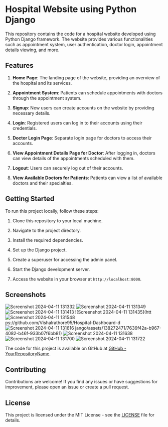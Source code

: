 # Hospital Website using Python Django

This repository contains the code for a hospital website developed using Python Django framework. The website provides various functionalities such as appointment system, user authentication, doctor login, appointment details viewing, and more.

## Features

1. **Home Page**: The landing page of the website, providing an overview of the hospital and its services.

2. **Appointment System**: Patients can schedule appointments with doctors through the appointment system.

3. **Signup**: New users can create accounts on the website by providing necessary details.

4. **Login**: Registered users can log in to their accounts using their credentials.

5. **Doctor Login Page**: Separate login page for doctors to access their accounts.

6. **View Appointment Details Page for Doctor**: After logging in, doctors can view details of the appointments scheduled with them.

7. **Logout**: Users can securely log out of their accounts.

8. **View Available Doctors for Patients**: Patients can view a list of available doctors and their specialties.

## Getting Started

To run this project locally, follow these steps:

1. Clone this repository to your local machine.

  
2. Navigate to the project directory.
  
3. Install the required dependencies.
4. Set up the Django project.
   
5. Create a superuser for accessing the admin panel.

6. Start the Django development server.


7. Access the website in your browser at `http://localhost:8000`.

## Screenshots

![Screenshot 2024-04-11 131332](https://github.com/Vishalrathore95/Hospital-Dashboard-django/assets/138272471/c9f5b0f2-a8c9-44d0-8cea-4cfaca574400)
![Screenshot 2024-04-11 131349](https://github.com/Vishalrathore95/Hospital-Dashboard-django/assets/138272471/ad77bda0-b644-4e1f-a190-f6f1a9ddcbfe)
![Screenshot 2024-04-11 131413](https://github.com/Vishalrathore95/Hospital-Dashboard-django/assets/138272471/fc70bd65-7fdc-45dd-99d1-a09ea03aaafa)
![Screenshot 2024-04-11 131435](htt![Screenshot 2024-04-11 131548](https://github.com/Vishalrathore95/Hospital-Dashboard-django/assets/138272471/04b3ccdd-0fe5-413a-91ad-0aa505a6ab70)
ps://github.com/Vishalrathore95/Hospital-Dashboard-d![Screenshot 2024-04-11 131616](https://github.com/Vishalrathore95/Hospital-Dashboard-django/assets/138272471/640718a6-3122-4fc4-8aaa-964a750f8908)
jango/assets/138272471/7636f42a-b967-4082-b46f-933b07f6bb81)
![Screenshot 2024-04-11 131638](https://github.com/Vishalrathore95/Hospital-Dashboard-django/assets/138272471/3a389130-ff63-4ff7-9647-70082f62c21a)
![Screenshot 2024-04-11 131700](https://github.com/Vishalrathore95/Hospital-Dashboard-django/assets/138272471/877acbe7-3f41-4489-bd98-5ec304f560e6)
![Screenshot 2024-04-11 131722](https://github.com/Vishalrathore95/Hospital-Dashboard-django/assets/138272471/3a4ac41e-b92b-4c3d-8f08-fe3aa52d6ccc)

The code for this project is available on GitHub at [GitHub - YourRepositoryName](https://github.com/YourRepositoryName).
## Contributing

Contributions are welcome! If you find any issues or have suggestions for improvement, please open an issue or create a pull request.

## License

This project is licensed under the MIT License - see the [LICENSE](LICENSE) file for details.



